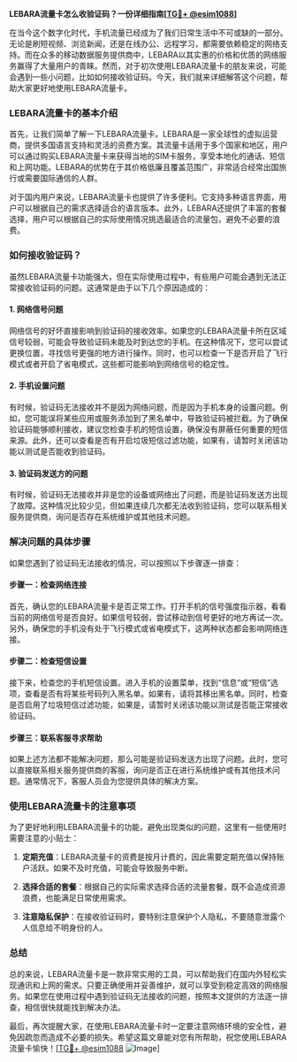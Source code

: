 **LEBARA流量卡怎么收验证码？一份详细指南[[TG💪+ @esim1088](https://t.me/s/esim1088)]**

在当今这个数字化时代，手机流量已经成为了我们日常生活中不可或缺的一部分。无论是刷短视频、浏览新闻，还是在线办公、远程学习，都需要依赖稳定的网络支持。而在众多的移动数据服务提供商中，LEBARA以其实惠的价格和优质的网络服务赢得了大量用户的青睐。然而，对于初次使用LEBARA流量卡的朋友来说，可能会遇到一些小问题，比如如何接收验证码。今天，我们就来详细解答这个问题，帮助大家更好地使用LEBARA流量卡。

### LEBARA流量卡的基本介绍

首先，让我们简单了解一下LEBARA流量卡。LEBARA是一家全球性的虚拟运营商，提供多国语言支持和灵活的资费方案。其流量卡适用于多个国家和地区，用户可以通过购买LEBARA流量卡来获得当地的SIM卡服务，享受本地化的通话、短信和上网功能。LEBARA的优势在于其价格低廉且覆盖范围广，非常适合经常出国旅行或需要国际通信的人群。

对于国内用户来说，LEBARA流量卡也提供了许多便利。它支持多种语言界面，用户可以根据自己的需求选择适合的语言版本。此外，LEBARA还提供了丰富的套餐选择，用户可以根据自己的实际使用情况挑选最适合的流量包，避免不必要的浪费。

### 如何接收验证码？

虽然LEBARA流量卡功能强大，但在实际使用过程中，有些用户可能会遇到无法正常接收验证码的问题。这通常是由于以下几个原因造成的：

#### 1. 网络信号问题

网络信号的好坏直接影响到验证码的接收效率。如果您的LEBARA流量卡所在区域信号较弱，可能会导致验证码未能及时到达您的手机。在这种情况下，您可以尝试更换位置，寻找信号更强的地方进行操作。同时，也可以检查一下是否开启了飞行模式或者开启了省电模式，这些都可能影响到网络信号的稳定性。

#### 2. 手机设置问题

有时候，验证码无法接收并不是因为网络问题，而是因为手机本身的设置问题。例如，您可能误将某些应用或服务添加到了黑名单中，导致验证码被拦截。为了确保验证码能够顺利接收，建议您检查手机的短信设置，确保没有屏蔽任何重要的短信来源。此外，还可以查看是否有开启垃圾短信过滤功能，如果有，请暂时关闭该功能以测试是否能收到验证码。

#### 3. 验证码发送方的问题

有时候，验证码无法接收并非是您的设备或网络出了问题，而是验证码发送方出现了故障。这种情况比较少见，但如果连续几次都无法收到验证码，您可以联系相关服务提供商，询问是否存在系统维护或其他技术问题。

### 解决问题的具体步骤

如果您遇到了验证码无法接收的情况，可以按照以下步骤逐一排查：

#### 步骤一：检查网络连接

首先，确认您的LEBARA流量卡是否正常工作。打开手机的信号强度指示器，看看当前的网络信号是否良好。如果信号较弱，尝试移动到信号更好的地方再试一次。另外，确保您的手机没有处于飞行模式或省电模式下，这两种状态都会影响网络连接。

#### 步骤二：检查短信设置

接下来，检查您的手机短信设置。进入手机的设置菜单，找到“信息”或“短信”选项，查看是否有将某些号码列入黑名单。如果有，请将其移出黑名单。同时，检查是否启用了垃圾短信过滤功能，如果是，请暂时关闭该功能以测试是否能正常接收验证码。

#### 步骤三：联系客服寻求帮助

如果上述方法都不能解决问题，那么可能是验证码发送方出现了问题。此时，您可以直接联系相关服务提供商的客服，询问是否正在进行系统维护或有其他技术问题。通常情况下，客服人员会为您提供具体的解决方案。

### 使用LEBARA流量卡的注意事项

为了更好地利用LEBARA流量卡的功能，避免出现类似的问题，这里有一些使用时需要注意的小贴士：

1. **定期充值**：LEBARA流量卡的资费是按月计费的，因此需要定期充值以保持账户活跃。如果不及时充值，可能会导致服务中断。
   
2. **选择合适的套餐**：根据自己的实际需求选择合适的流量套餐，既不会造成资源浪费，也能满足日常使用需求。

3. **注意隐私保护**：在接收验证码时，要特别注意保护个人隐私，不要随意泄露个人信息给不明身份的人。

### 总结

总的来说，LEBARA流量卡是一款非常实用的工具，可以帮助我们在国内外轻松实现通讯和上网的需求。只要正确使用并妥善维护，就可以享受到稳定高效的网络服务。如果您在使用过程中遇到验证码无法接收的问题，按照本文提供的方法逐一排查，相信很快就能找到解决办法。

最后，再次提醒大家，在使用LEBARA流量卡时一定要注意网络环境的安全性，避免因疏忽而造成不必要的损失。希望这篇文章能对您有所帮助，祝您使用LEBARA流量卡愉快！[[TG💪+ @esim1088](https://t.me/s/esim1088) ![Image](https://i.postimg.cc/4NQfJmqS/Snipaste-2025-05-13-00-14-12.png)]